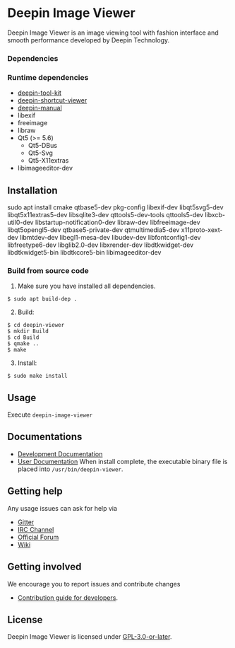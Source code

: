 # Deepin Image Viewer

Deepin Image Viewer is an image viewing tool with fashion interface and smooth performance  developed by Deepin Technology.

### Dependencies

### Runtime dependencies

* [deepin-tool-kit](https://github.com/linuxdeepin/deepin-tool-kit)
* [deepin-shortcut-viewer](https://github.com/linuxdeepin/deepin-shortcut-viewer)
* [deepin-manual](https://github.com/linuxdeepin/deepin-manual)
* libexif
* freeimage
* libraw
* Qt5 (>= 5.6)
  * Qt5-DBus
  * Qt5-Svg
  * Qt5-X11extras
* libimageeditor-dev

## Installation

sudo apt install cmake qtbase5-dev pkg-config libexif-dev libqt5svg5-dev libqt5x11extras5-dev libsqlite3-dev qttools5-dev-tools qttools5-dev libxcb-util0-dev libstartup-notification0-dev libraw-dev libfreeimage-dev libqt5opengl5-dev qtbase5-private-dev qtmultimedia5-dev x11proto-xext-dev libmtdev-dev libegl1-mesa-dev libudev-dev libfontconfig1-dev libfreetype6-dev libglib2.0-dev libxrender-dev libdtkwidget-dev libdtkwidget5-bin libdtkcore5-bin libimageeditor-dev

### Build from source code

1. Make sure you have installed all dependencies.
```
$ sudo apt build-dep .
```

2. Build:
```
$ cd deepin-viewer
$ mkdir Build
$ cd Build
$ qmake ..
$ make
```

3. Install:
```
$ sudo make install
```
## Usage

Execute `deepin-image-viewer`

## Documentations

 - [Development Documentation](https://linuxdeepin.github.io/deepin-image-viewer/)
 - [User Documentation](https://wiki.deepin.org/wiki/Deepin_Image_Viewer)
When install complete, the executable binary file is placed into `/usr/bin/deepin-viewer`.

## Getting help

Any usage issues can ask for help via
* [Gitter](https://gitter.im/orgs/linuxdeepin/rooms)
* [IRC Channel](https://webchat.freenode.net/?channels=deepin)
* [Official Forum](https://bbs.deepin.org/)
* [Wiki](https://wiki.deepin.org/)

## Getting involved

We encourage you to report issues and contribute changes

* [Contribution guide for developers](https://github.com/linuxdeepin/developer-center/wiki/Contribution-Guidelines-for-Developers-en).

## License

Deepin Image Viewer is licensed under [GPL-3.0-or-later](LICENSE.txt).
